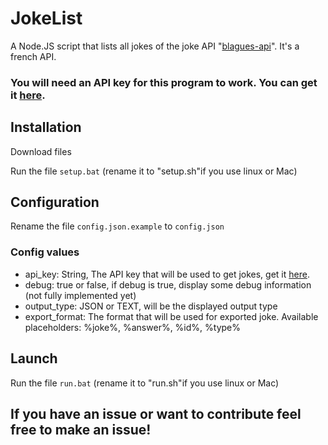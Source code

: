 # JokeList
 A Node.JS script that lists all jokes of the joke API "[blagues-api](https://www.blagues-api.fr)". It's a french API.

### You will need an API key for this program to work. You can get it [here](https://www.blagues-api.fr/login).

## Installation
Download files

Run the file `setup.bat` (rename it to "setup.sh"if you use linux or Mac)

## Configuration
Rename the file `config.json.example` to `config.json`

### Config values
- api_key: String, The API key that will be used to get jokes, get it [here](https://www.blagues-api.fr/login).
- debug: true or false, if debug is true, display some debug information (not fully implemented yet)
- output_type: JSON or TEXT, will be the displayed output type
- export_format: The format that will be used for exported joke. Available placeholders: %joke%, %answer%, %id%, %type%

## Launch

Run the file `run.bat` (rename it to "run.sh"if you use linux or Mac)


## If you have an issue or want to contribute feel free to make an issue!